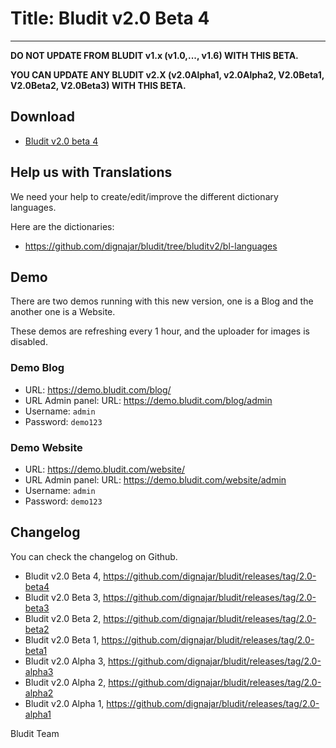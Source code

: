 # Title: Bludit v2.0 Beta 4
<!-- Date: 2017-09-21 20:00:00 -->
---
**DO NOT UPDATE FROM BLUDIT v1.x (v1.0,..., v1.6) WITH THIS BETA.**

**YOU CAN UPDATE ANY BLUDIT v2.X (v2.0Alpha1, v2.0Alpha2, V2.0Beta1, V2.0Beta2, V2.0Beta3) WITH THIS BETA.**

## Download
- [Bludit v2.0 beta 4](https://github.com/dignajar/bludit/archive/2.0-beta4.zip)

## Help us with Translations
We need your help to create/edit/improve the different dictionary languages.

Here are the dictionaries:
- https://github.com/dignajar/bludit/tree/bluditv2/bl-languages

## Demo
There are two demos running with this new version, one is a Blog and the another one is a Website.

These demos are refreshing every 1 hour, and the uploader for images is disabled.

### Demo Blog
- URL: https://demo.bludit.com/blog/
- URL Admin panel: URL: https://demo.bludit.com/blog/admin
- Username: `admin`
- Password: `demo123`

### Demo Website
- URL: https://demo.bludit.com/website/
- URL Admin panel: URL: https://demo.bludit.com/website/admin
- Username: `admin`
- Password: `demo123`

## Changelog
You can check the changelog on Github.
- Bludit v2.0 Beta 4, https://github.com/dignajar/bludit/releases/tag/2.0-beta4
- Bludit v2.0 Beta 3, https://github.com/dignajar/bludit/releases/tag/2.0-beta3
- Bludit v2.0 Beta 2, https://github.com/dignajar/bludit/releases/tag/2.0-beta2
- Bludit v2.0 Beta 1, https://github.com/dignajar/bludit/releases/tag/2.0-beta1
- Bludit v2.0 Alpha 3, https://github.com/dignajar/bludit/releases/tag/2.0-alpha3
- Bludit v2.0 Alpha 2, https://github.com/dignajar/bludit/releases/tag/2.0-alpha2
- Bludit v2.0 Alpha 1, https://github.com/dignajar/bludit/releases/tag/2.0-alpha1

Bludit Team